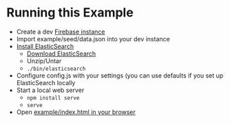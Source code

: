 
# Running this Example

 - Create a dev [Firebase instance](https://www.firebase.com/account)
 - Import example/seed/data.json into your dev instance
 - [Install ElasticSearch](http://www.elasticsearch.org/guide/en/elasticsearch/reference/current/setup.html)
    - [Download ElasticSearch](http://www.elasticsearch.org/download)
    - Unzip/Untar
    - `./bin/elasticsearch`
 - Configure config.js with your settings (you can use defaults if you set up ElasticSearch locally
 - Start a local web server
    - `npm install serve`
    - `serve`
 - Open [example/index.html in your browser](https://localhost:3000)
